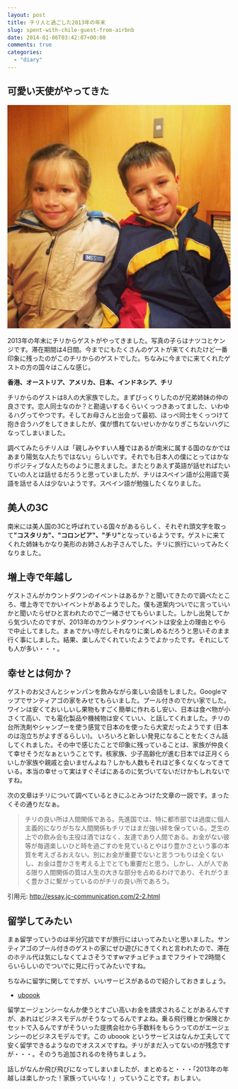 ```yaml
---
layout: post
title: チリ人と過ごした2013年の年末
slug: spent-with-chile-guest-from-airbnb
date: 2014-01-06T03:42:07+00:00
comments: true
categories:
  - "diary"
---
```


## 可愛い天使がやってきた
<img src="/images/2014/01/IMG_0863-e1388917819189.jpg" class="image">

2013年の年末にチリからゲストがやってきました。写真の子らはナツコとケンジです。滞在期間は4日間。今までにもたくさんのゲストが来てくれたけど一番印象に残ったのがこのチリからのゲストでした。ちなみに今までに来てくれたゲストの方の国々はこんな感じ。

<p><strong>香港、オーストリア、アメリカ、日本、インドネシア、チリ</strong></p>

チリからのゲストは8人の大家族でした。まずびっくりしたのが兄弟姉妹の仲の良さです。恋人同士なのか？と勘違いするくらいくっつきあってました、いわゆるハグってやつです。そしてお母さんと出会って最初、ほっぺ同士をくっつけて抱き合うハグをしてきましたが、僕が慣れてないせいかかなりぎこちないハグになってしまいました。

調べてみたらチリ人は「親しみやすい人種ではあるが南米に属する国のなかではあまり陽気な人たちではない」らしいです。それでも日本人の僕にとってはかなりポジティブな人たちのように思えました。またとりあえず英語が話せればたいていの人とは話せるだろうと思っていましたが、チリはスペイン語が公用語で英語を話せる人は少ないようです。スペイン語が勉強したくなりました。

## 美人の3C
南米には美人国の3Cと呼ばれている国々があるらしく、それぞれ頭文字を取って<strong>"コスタリカ"、"コロンビア"、"チリ"</strong>となっているようです。ゲストに来てくれた姉妹もかなり美形のお姉さんお子さんでした。チリに旅行にいってみたくなりました。

## 増上寺で年越し
ゲストさんがカウントダウンのイベントはあるか？と聞いてきたので調べたところ、増上寺ででかいイベントがあるようでした。僕も道案内ついでに言っていいかと聞いたらぜひと言われたのでご一緒させてもらいました。しかし出発してから気づいたのですが、2013年のカウントダウンイベントは安全上の理由とやらで中止してました。まぁでかい寺だしそれなりに楽しめるだろうと思いそのまま行く事にしました。結果、楽しんでくれていたようでよかったです。それにしても人が多い・・・。

## 幸せとは何か？
ゲストのお父さんとシャンパンを飲みながら楽しい会話をしました。Googleマップでサンティアゴの家をみせてもらいました。プール付きのでかい家でした。ワインは安くておいしいし果物もすごく簡単に作れるし安い、日本は食べ物が小さくて高い、でも電化製品や機械物は安くていい、と話してくれました。チリの台所洗剤やシャンプーを使う感覚で日本のを使ったら大変だったようです (日本のは泡立ちがよすぎるらしい)。
いろいろと新しい発見になることをたくさん話してくれました。その中で感じたことで印象に残っていることは、家族が仲良くて幸せそうだなぁということです。核家族、少子高齢化が進む日本では正月くらいしか家族や親戚と会いませんよね？しかも人数もそれほど多くなくなってきている。本当の幸せって実はすぐそばにあるのに気づいてないだけかもしれないですね。

次の文章はチリについて調べているときにふとみつけた文章の一説です。まったくその通りだなぁ。

> チリの良い所は人間関係である。先進国では、特に都市部では過度に個人主義的になりがちな人間関係もチリではまだ強い絆を保っている。芝生の上での飲み会も主役は酒ではなく、友達であり人間である。お金がない彼等が毎週楽しいひと時を過ごすのを見ているとやはり豊かさという事の本質を考えざるおえない。別にお金が重要でないと言うつもりは全くないし、お金は豊かさを考える上でとても重要だと思う。しかし、人が人である限り人間関係の質は人生の大きな部分を占めるわけであり、それがうまく豊かさに繋がっているのがチリの良い所であろう。

引用元: http://essay.jc-communication.com/2-2.html

## 留学してみたい
まぁ留学っていうのは半分冗談ですが旅行にはいってみたいと思いました。サンティアゴのプール付きのゲストの家にぜひ遊びにきてくれと言われたので、滞在のホテル代は気にしなくてよさそうですwマチュピチュまでフライトで2時間くらいらしいのでついでに見に行ってみたいですね。

ちなみに留学に関してですが、いいサービスがあるので紹介しておきましょう。

- [uboook](https://uboook.com/)

留学エージェンシーなんか使うとすごい高いお金を請求されることがあるんですが、あれはビジネスモデルがそうなってるんですよね。乗る飛行機とか保険とかセットで入るんですがそういった提携会社から手数料をもらうってのがエージェンシーのビジネスモデルです。この uboook というサービスはなんか工夫してて安く留学できるようなのでオススメですね。チリがまだ入ってないのが残念ですが・・・。そのうち追加されるのを待ちましょう。

話しがなんか飛び飛びになってしまいましたが、まとめると・・・「2013年の年越しは楽しかった！家族っていいな！」っていうことです。おしまい。

